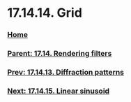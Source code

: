 # 17.14.14. Grid

### [Home](./00-home.md)
### [Parent: 17.14. Rendering filters](./17-14-00-rendering-filters.md)
### [Prev: 17.14.13. Diffraction patterns](./17-14-13-diffraction-patterns.md)
### [Next: 17.14.15. Linear sinusoid](./17-14-15-linear-sinusoid.md)
